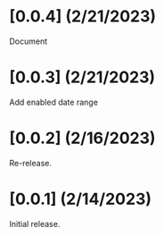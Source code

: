 # [0.0.4] (2/21/2023)
Document

# [0.0.3] (2/21/2023)
Add enabled date range

# [0.0.2] (2/16/2023)

Re-release.

# [0.0.1] (2/14/2023)

Initial release.
